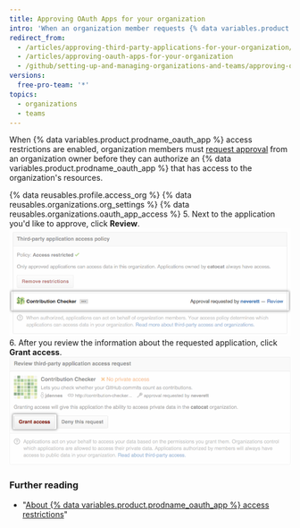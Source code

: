 ```yaml
---
title: Approving OAuth Apps for your organization
intro: 'When an organization member requests {% data variables.product.prodname_oauth_app %} access to organization resources, organization owners can approve or deny the request.'
redirect_from:
  - /articles/approving-third-party-applications-for-your-organization/
  - /articles/approving-oauth-apps-for-your-organization
  - /github/setting-up-and-managing-organizations-and-teams/approving-oauth-apps-for-your-organization
versions:
  free-pro-team: '*'
topics:
  - organizations
  - teams
---
```

When {% data variables.product.prodname_oauth_app %} access restrictions are enabled, organization members must [request approval](/articles/requesting-organization-approval-for-oauth-apps) from an organization owner before they can authorize an {% data variables.product.prodname_oauth_app %} that has access to the organization's resources.

{% data reusables.profile.access_org %}
{% data reusables.organizations.org_settings %}
{% data reusables.organizations.oauth_app_access %}
5. Next to the application you'd like to approve, click **Review**.
![Review request link](/assets/images/help/settings/settings-third-party-approve-review.png)
6. After you review the information about the requested application, click **Grant access**.
![Grant access button](/assets/images/help/settings/settings-third-party-approve-grant.png)

### Further reading

- "[About {% data variables.product.prodname_oauth_app %} access restrictions](/articles/about-oauth-app-access-restrictions)"
